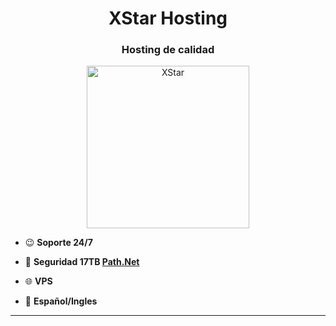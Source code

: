<h1 align="center">XStar Hosting</a></h1>
<h3 align="center">Hosting de calidad</h3>

<p align="center"> <a href="https://xstar.es" target="blank"><img width="260" height="260" src="https://i.imgur.com/KcuT3X1.png" alt="XStar" /></a> </p>

- 😉 **Soporte 24/7**

- 🔧 **Seguridad 17TB <a href="https://path.net/" target="blank">Path.Net</a>**

- 🌐 **VPS**

- 💬 **Español/Ingles**

---
